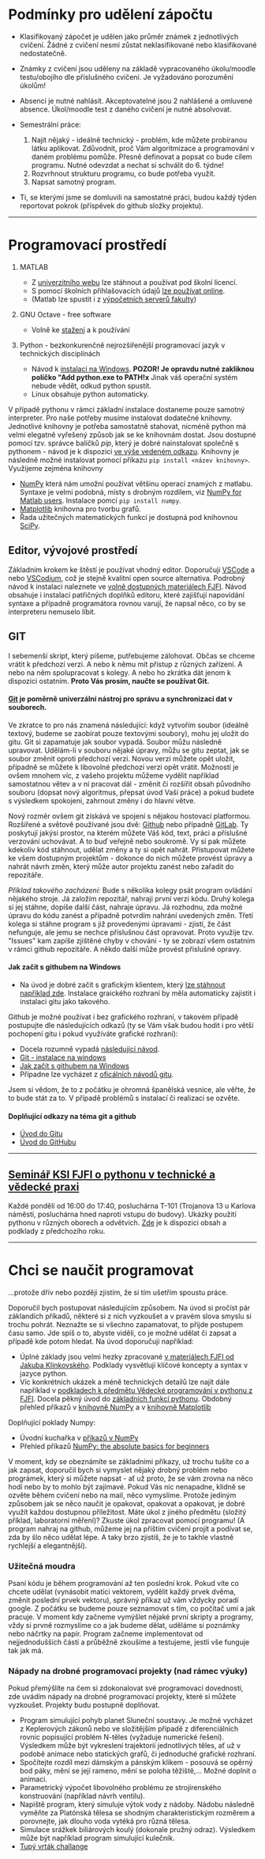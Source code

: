 # Podmínky pro udělení zápočtu

- Klasifikovaný zápočet je udělen jako průměr známek z jednotlivých cvičení. Žádné z cvičení nesmí zůstat neklasifikované nebo klasifikované nedostatečně.
- Známky z cvičení jsou uděleny na základě vypracovaného úkolu/moodle testu/obojího dle příslušného cvičení. Je vyžadováno porozumění úkolům!
- Absenci je nutné nahlásit. Akceptovatelné jsou 2 nahlášené a omluvené absence. Úkol/moodle test z daného cvičení je nutné absolvovat.
- Semestrální práce:

   1. Najít nějaký - ideálně technický - problém, kde můžete probíranou látku aplikovat. Zdůvodnit, proč Vám algoritmizace a programování v daném problému pomůže. Přesně definovat a popsat co bude cílem programu. Nutné odevzdat a nechat si schválit do 6. týdne!
   2. Rozvrhnout strukturu programu, co bude potřeba využít.
   3. Napsat samotný program.

- Ti, se kterými jsme se domluvili na samostatné práci, budou každý týden reportovat pokrok (příspěvek do github složky projektu).

---

# Programovací prostředí

1. MATLAB
   - Z [univerzitního webu](https://download.cvut.cz/campus-wide-matlab/) lze stáhnout a používat pod školní licencí.
   - S pomocí školních přihlašovacích údajů [lze používat online](https://www.mathworks.com/products/matlab-online.html).
   - (Matlab lze spustit i z [výpočetních serverů fakulty](https://fs.cvut.cz/zamestnanci/informace-o-sluzbach/cps/sluzby/el/))

2. GNU Octave - free software
   - Volně ke [stažení](https://octave.org/) a k používání

3. Python - bezkonkurenčně nejrozšířenější programovací jazyk v technických disciplínách
   - Návod k [instalaci na Windows](https://kitner.cz/testovani_softwaru/jak-nainstalovat-python/). __POZOR! Je opravdu nutné zakliknou políčko "Add python.exe to PATH!x__ Jinak váš operační systém nebude vědět, odkud python spustít.
   - Linux obsahuje python automaticky.

V případě pythonu v rámci základní instalace dostaneme pouze samotný interpreter.
Pro naše potřeby musíme instalovat dodatečné knihovny.
Jednotlivé knihovny je potřeba samostatně stahovat, nicméně python má velmi elegatně vyřešený způsob jak se ke knihovnám dostat.
Jsou dostupné pomocí tzv. správce balíčků _pip_, který je dobré nainstalovat společně s pythonem - návod je k dispozici [ve výše vedeném odkazu](https://kitner.cz/testovani_softwaru/jak-nainstalovat-python/).
Knihovny je následně možné instalovat pomocí příkazu `pip install <název knihovny>`.
Využijeme zejména knihovny

- [NumPy](https://numpy.org/) která nám umožní používat většinu operací znamých z matlabu. Syntaxe je velmi podobná, místy s drobným rozdílem, viz [NumPy for Matlab users](https://numpy.org/devdocs/user/numpy-for-matlab-users.html). Instalace pomcí `pip install numpy`.
- [Matplotlib](https://matplotlib.org/) knihovna pro tvorbu grafů.
- Řada užitečných matematických funkcí je dostupná pod knihovnou [SciPy](https://scipy.org/).


## Editor, vývojové prostředí

Základním krokem ke štěstí je používat vhodný editor.
Doporučuji [VSCode](https://code.visualstudio.com/) a nebo [VSCodium](https://vscodium.com/), což je stejně kvalitní open source alternativa.
Podrobný návod k instalaci naleznete ve [volně dostupných materiálech FJFI](https://gitlab.fjfi.cvut.cz/ksi/zpro-2023-public/-/blob/main/14%20VSCodium.ipynb?ref_type=heads).
Návod obsahuje i instalaci patřičných doplňků editoru, které zajišťují napovídání syntaxe a případně programátora rovnou varují, že napsal něco, co by se interpreteru nemuselo líbit.

## GIT

I sebemenší skript, který píšeme, putřebujeme zálohovat.
Občas se chceme vrátit k předchozí verzi.
A nebo k němu mít přístup z různých zařízení.
A nebo na něm spolupracovat s kolegy.
A nebo ho zkrátka dát jenom k dispozici ostatním.
__Proto Vás prosím, naučte se používat Git.__

#### [Git](https://git-scm.com/) je poměrně univerzální nástroj pro správu a synchronizaci dat v souborech.

Ve zkratce to pro nás znamená následující: když vytvořím soubor (ideálně textový, budeme se zaobírat pouze textovými soubory), mohu jej uložit do gitu.
Git si zapamatuje jak soubor vypadá.
Soubor můžu následně upravovat. Udělám-li v souboru nějaké úpravy, můžu se gitu zeptat, jak se soubor změnit oproti předchozí verzi.
Novou verzi můžete opět uložit, případně se můžete k libovolné předchozí verzi opět vrátit.
Možností je ovšem mnohem víc, z vašeho projektu můžeme vydělit například samostatnou větev a v ní pracovat dál - změnit či rozšířit obsah původního souboru (dopsat nový algoritmus, přepsat úvod Vaší práce) a pokud budete s výsledkem spokojeni, zahrnout změny i do hlavní větve.

Nový rozměr ovšem git získává ve spojení s nějakou hostovací platformou. Rozšířené a světově používané jsou dvě: [Github](https://github.com/) nebo případně [GitLab](https://gitlab.com/).
Ty poskytují jakýsi prostor, na kterém můžete Váš kód, text, práci a příslušné verzování uchovávat.
A to buď veřejně nebo soukromě.
Vy si pak můžete kdekoliv kód stáhnout, udělat změny a ty si opět nahrát.
Přistupovat můžete ke všem dostupným projektům - dokonce do nich můžete provést úpravy a nahrát návrh změn, který může autor projektu zanést nebo zařadit do repozitáře.

_Příklad takového zacházení:_ Bude s několika kolegy psát program ovládání nějakého stroje. Já založím repozitář, nahraji první verzi kódu. Druhý kolega si jej stáhne, dopíše další část, nahraje úpravu. Já rozhodnu, zda možné úpravu do kódu zanést a případně potvrdím nahrání uvedených změn. Třetí kolega si stáhne program s již provedenými úpravami - zjistí, že část nefunguje, ale jemu se nechce příslušnou část opravovat. Proto využije tzv. "Issues" kam zapíše zjištěné chyby v chování - ty se zobrazí všem ostatním v rámci github repozitáře. A někdo další může provést příslušné opravy.

#### Jak začít s githubem na Windows

- Na úvod je dobré začít s grafickým klientem, který [lze stáhnout například zde](https://github.com/apps/desktop). Instalace graického rozhraní by měla automaticky zajistit i instalaci gitu jako takového.

Github je možné používat i bez grafického rozhraní, v takovém případě postupujte dle následujících odkazů (ty se Vám však budou hodit i pro větší pochopení gitu i pokud využíváte grafické rozhraní):

- Docela rozumně vypadá [následující návod](https://www.miroslavholec.cz/blog/kompletni-pruvodce-github-pro-visual-studio-code).
- [Git - instalace na windows](https://github.com/git-guides/install-git)
- [Jak začít s githubem na Windows](https://www.pluralsight.com/resources/blog/guides/using-git-and-github-on-windows)
- Případne lze vycházet z [oficálních návodů gitu](https://git-scm.com/book/cs/v2).

Jsem si vědom, že to z počátku je ohromná španělská vesnice, ale věřte, že to bude stát za to. V případě problémů s instalací či realizací se ozvěte.

#### Doplňující odkazy na téma git a github

- [Úvod do Gitu](https://learn.microsoft.com/cs-cz/training/modules/intro-to-git/)
- [Úvod do GitHubu](https://learn.microsoft.com/cs-cz/training/modules/introduction-to-github/)

---

## [Seminář KSI FJFI o pythonu v technické a vědecké praxi](https://gitlab.fjfi.cvut.cz/ksi/ppy2-2024/-/blob/main/jupyter_content/presentation.ipynb)

Každé pondělí od 16:00 do 17:40, posluchárna T-101 (Trojanova 13 u Karlova náměstí, posluchárna hned naproti vstupu do budovy). Ukázky použití pythonu v různých oborech a odvětvích. [Zde](https://gitlab.fjfi.cvut.cz/ksi/ppy2-2023) je k dispozici obsah a podklady z předchozího roku.

---

# Chci se naučit programovat

...protože dřív nebo později zjistím, že si tím ušetřím spoustu práce.

Doporučil bych postupovat následujícím způsobem.
Na úvod si pročíst pár záklandích příkadů, některé si z nich vyzkoušet a v pravém slova smyslu si trochu pohrát.
Neznažte se si všechno zapamatovat, to přijde postupem času samo.
Jde spíš o to, abyste viděli, co je možné udělat či zapsat a případě kde potom hledat.
Na úvod doporučuji například:

- Úplné základy jsou velmi hezky zpracované [v materiálech FJFI od Jakuba Klinkovského](https://gitlab.fjfi.cvut.cz/ksi/zpro-2023-public). Podklady vysvětlují klíčové koncepty a syntax v jazyce python.
- Víc konkrétních ukázek a méně technických detailů lze najít dále například v [podkladech k předmětu Vědecké programování v pythonu z FJFI](https://coobas.gitlab.io/python-fjfi/). Docela pěkný úvod do [základních funkcí pythonu](https://coobas.gitlab.io/python-fjfi/posts/zakladni-syntaxe.html). Obdobný přehled příkazů v [knihovně NumPy](https://coobas.gitlab.io/python-fjfi/posts/zaklady-numpy.html) a v [knihovně Matplotlib](https://coobas.gitlab.io/python-fjfi/posts/matplotlib.html)

Doplňující poklady Numpy:

- Úvodní kuchařka v [příkazů v NumPy](https://numpy.org/doc/stable/user/quickstart.html)
- Přehled příkazů [NumPy: the absolute basics for beginners](https://numpy.org/doc/stable/user/absolute_beginners.html)

V moment, kdy se obeznámíte se základními příkazy, už trochu tušíte co a jak zapsat, doporučil bych si vymyslet nějaký drobný problém nebo prográmek, který si můžete napsat - ať už proto, že se vám zrovna na něco hodí nebo by to mohlo být zajímavé. Pokud Vás nic nenapadne, klidně se ozvěte během cvičení nebo na mail, něco vymyslíme.
Protože jediným způsobem jak se něco naučit je opakovat, opakovat a opakovat, je dobré využít každou dostupnou příležitost. Máte úkol z jiného předmětu (složitý příklad, laboratorní měření)? Zkuste úkol zpracovat pomocí programu! (A program nahraj na github, můžeme jej na příštím cvičení projít a podívat se, zda by šlo něco udělat lépe. A taky brzo zjistíš, že je to takhle vlastně rychlejší a elegantnější).

### Užitečná moudra

Psaní kódu je během programování až ten poslední krok.
Pokud víte co chcete udělat (vynásobit matici vektorem, vydělit každý prvek dvěma, změnit poslední prvek vektoru), správný příkaz už vám vždycky poradí google.
Z počátku se budeme pouze seznamovat s tím, co počítač umí a jak pracuje.
V moment kdy začneme vymýšlet nějaké první skripty a programy, vždy si prvně rozmyslíme co a jak budeme dělat, uděláme si poznámky nebo náčrtky na papír.
Program začneme implementovat od nejjednodušších částí a průběžně zkoušíme a testujeme, jestli vše funguje tak jak má.

### Nápady na drobné programovací projekty (nad rámec výuky)

Pokud přemýšlíte na čem si zdokonalovat své programovací dovednosti, zde uvádím nápady na drobné programovací projekty, které si můžete vyzkoušet.
Projekty budu postupně doplňovat.

- Program simulující pohyb planet Sluneční soustavy. Je možné vycházet z Keplerových zákonů nebo ve složitějším případě z diferenciálních rovnic popisující problém N-těles (vyžaduje numerické řešení). Výsledkem může být vykreslení trajektorií jednotlivých těles, ať už v podobě animace nebo statických grafů, či jednoduché grafické rozhraní.
- Spočítejte rozdíl mezi dámským a pánským klikem - posouvá se opěrný bod páky, mění se její rameno, mění se poloha těžiště,... Možné doplnit o animaci.
- Parametrický výpočet libovolného problému ze strojírenského konstruování (například návrh ventilu).
- Napiště program, který simuluje výtok vody z nádoby. Nádobu následně vyměňte za Platónská tělesa se shodným charakteristickým rozměrem a porovnejte, jak dlouho voda vytéká pro různá tělesa.
- Simulace srážkek biliárových koulý (dokonale pružný odraz). Výsledkem může být například program simulující kulečník.
- [Tupý vrták challange](https://gams.fjfi.cvut.cz/2024/05/drill-challenge/)
